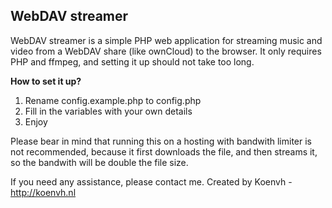 ## WebDAV streamer ##
WebDAV streamer is a simple PHP web application for streaming music and video from a WebDAV share (like ownCloud) to the browser. It only requires PHP and ffmpeg, and setting it up should not take too long.

**How to set it up?**

 1. Rename config.example.php to config.php
 2. Fill in the variables with your own details
 3. Enjoy

Please bear in mind that running this on a hosting with bandwith limiter is not recommended, because it first downloads the file, and then streams it, so the bandwith will be double the file size.

If you need any assistance, please contact me. 
Created by Koenvh - http://koenvh.nl
